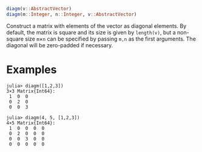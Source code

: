 ```julia
diagm(v::AbstractVector)
diagm(m::Integer, n::Integer, v::AbstractVector)
```

Construct a matrix with elements of the vector as diagonal elements. By default, the matrix is square and its size is given by `length(v)`, but a non-square size `m`×`n` can be specified by passing `m,n` as the first arguments. The diagonal will be zero-padded if necessary.

# Examples

```jldoctest
julia> diagm([1,2,3])
3×3 Matrix{Int64}:
 1  0  0
 0  2  0
 0  0  3

julia> diagm(4, 5, [1,2,3])
4×5 Matrix{Int64}:
 1  0  0  0  0
 0  2  0  0  0
 0  0  3  0  0
 0  0  0  0  0
```
